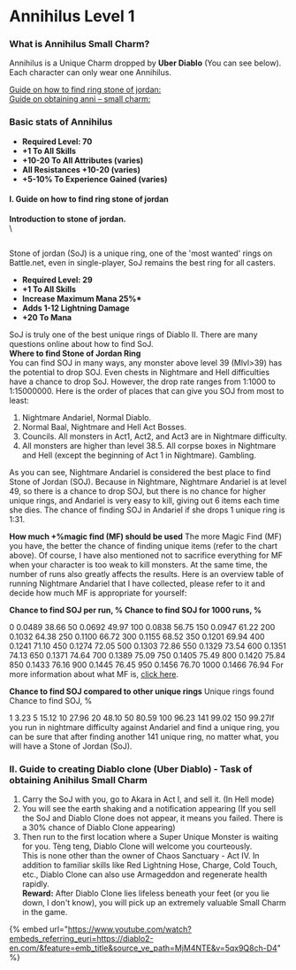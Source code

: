 # Annihilus Level 1

### What is Annihilus Small Charm?

Annihilus is a Unique Charm dropped by **Uber Diablo** (You can see below). Each character can only wear one Annihilus.

[Guide on how to find ring stone of jordan:](https://tm.diablo2-vn.com/?p=10089&preview=true)\
[Guide on obtaining anni – small charm:](https://tm.diablo2-vn.com/?p=10089&preview=true)

### Basic stats of Annihilus

* **Required Level: 70**
* **+1 To All Skills**
* **+10-20 To All Attributes (varies)**
* **All Resistances +10-20 (varies)**
* **+5-10% To Experience Gained (varies)**

#### I. Guide on how to find ring stone of jordan

**Introduction to stone of jordan.**\
\

<figure><img src="https://i0.wp.com/diablo2-vn.com/wp-content/uploads/2020/12/WE1UlQB.png?resize=565%2C99&#x26;ssl=1" alt=""><figcaption></figcaption></figure>

Stone of jordan (SoJ) is a unique ring, one of the 'most wanted' rings on Battle.net, even in single-player, SoJ remains the best ring for all casters.

* **Required Level: 29**
* **+1 To All Skills**
* **Increase Maximum Mana 25%\***
* **Adds 1-12 Lightning Damage**
* **+20 To Mana**

SoJ is truly one of the best unique rings of Diablo II. There are many questions online about how to find SoJ.\
**Where to find Stone of Jordan Ring**\
You can find SOJ in many ways, any monster above level 39 (Mlvl>39) has the potential to drop SOJ. Even chests in Nightmare and Hell difficulties have a chance to drop SoJ. However, the drop rate ranges from 1:1000 to 1:15000000. Here is the order of places that can give you SOJ from most to least:

1. Nightmare Andariel, Normal Diablo.
2. Normal Baal, Nightmare and Hell Act Bosses.
3. Councils. All monsters in Act1, Act2, and Act3 are in Nightmare difficulty.
4. All monsters are higher than level 38.5. All corpse boxes in Nightmare and Hell (except the beginning of Act 1 in Nightmare). Gambling.

As you can see, Nightmare Andariel is considered the best place to find Stone of Jordan (SOJ). Because in Nightmare, Nightmare Andariel is at level 49, so there is a chance to drop SOJ, but there is no chance for higher unique rings, and Andariel is very easy to kill, giving out 6 items each time she dies. The chance of finding SOJ in Andariel if she drops 1 unique ring is 1:31.

**How much +%magic find (MF) should be used** The more Magic Find (MF) you have, the better the chance of finding unique items (refer to the chart above). Of course, I have also mentioned not to sacrifice everything for MF when your character is too weak to kill monsters. At the same time, the number of runs also greatly affects the results. Here is an overview table of running Nightmare Andariel that I have collected, please refer to it and decide how much MF is appropriate for yourself:

**Chance to find SOJ per run, % Chance to find SOJ for 1000 runs, %**

0 0.0489 38.66 50 0.0692 49.97 100 0.0838 56.75 150 0.0947 61.22 200 0.1032 64.38 250 0.1100 66.72 300 0.1155 68.52 350 0.1201 69.94 400 0.1241 71.10 450 0.1274 72.05 500 0.1303 72.86 550 0.1329 73.54 600 0.1351 74.13 650 0.1371 74.64 700 0.1389 75.09 750 0.1405 75.49 800 0.1420 75.84 850 0.1433 76.16 900 0.1445 76.45 950 0.1456 76.70 1000 0.1466 76.94
For more information about what MF is, [click here](https://tm.diablo2-vn.com/huong-dan/magic-finding/).

**Chance to find SOJ compared to other unique rings**
Unique rings found Chance to find SOJ, %

1 3.23 
5 15.12 
10 27.96 
20 48.10 
50 80.59 
100 96.23 
141 99.02 
150 99.27If you run in nightmare difficulty against Andariel and find a unique ring, you can be sure that after finding another 141 unique ring, no matter what, you will have a Stone of Jordan (SoJ).

### II. Guide to creating Diablo clone (Uber Diablo) - Task of obtaining Anihilus Small Charm

1. Carry the SoJ with you, go to Akara in Act I, and sell it. (In Hell mode)
2. You will see the earth shaking and a notification appearing (If you sell the SoJ and Diablo Clone does not appear, it means you failed. There is a 30% chance of Diablo Clone appearing)
3. Then run to the first location where a Super Unique Monster is waiting for you. Tèng teng, Diablo Clone will welcome you courteously.\
   This is none other than the owner of Chaos Sanctuary - Act IV. In addition to familiar skills like Red Lightning Hose, Charge, Cold Touch, etc., Diablo Clone can also use Armageddon and regenerate health rapidly.\
   **Reward:** After Diablo Clone lies lifeless beneath your feet (or you lie down, I don't know), you will pick up an extremely valuable Small Charm in the game.

{% embed url="https://www.youtube.com/watch?embeds_referring_euri=https://diablo2-en.com/&feature=emb_title&source_ve_path=MjM4NTE&v=5qx9Q8ch-D4" %}